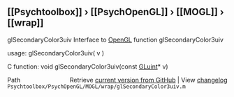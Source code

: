 ## [[Psychtoolbox]] &#8250; [[PsychOpenGL]] &#8250; [[MOGL]] &#8250; [[wrap]]

glSecondaryColor3uiv  Interface to [OpenGL](OpenGL) function glSecondaryColor3uiv  
  
usage:  glSecondaryColor3uiv( v )  
  
C function:  void glSecondaryColor3uiv(const [GLuint](GLuint)\* v)  




<div class="code_header" style="text-align:right;">
  <span style="float:left;">Path&nbsp;&nbsp;</span> <span class="counter">Retrieve <a href=
  "https://raw.github.com/Psychtoolbox-3/Psychtoolbox-3/beta/Psychtoolbox/PsychOpenGL/MOGL/wrap/glSecondaryColor3uiv.m">current version from GitHub</a> | View <a href=
  "https://github.com/Psychtoolbox-3/Psychtoolbox-3/commits/beta/Psychtoolbox/PsychOpenGL/MOGL/wrap/glSecondaryColor3uiv.m">changelog</a></span>
</div>
<div class="code">
  <code>Psychtoolbox/PsychOpenGL/MOGL/wrap/glSecondaryColor3uiv.m</code>
</div>

